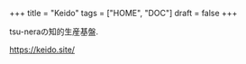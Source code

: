 +++
title = "Keido"
tags = ["HOME", "DOC"]
draft = false
+++

tsu-neraの知的生産基盤.

https://keido.site/

